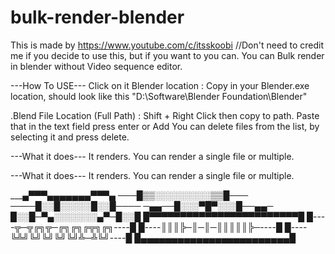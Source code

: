 # bulk-render-blender
This is made by https://www.youtube.com/c/itsskoobi     //Don't need to credit me if you decide to use this, but if you want to you can.
You can Bulk render in blender without Video sequence editor.

---How To USE---
Click on it
Blender location :
Copy in your Blender.exe location, should look like this  "D:\Software\Blender Foundation\Blender"

.Blend File Location (Full Path) :
Shift + Right Click then copy to path. Paste that in the text field press enter or Add
You can delete files from the list, by selecting it and press delete.

---What it does---
It renders. You can render a single file or multiple.

---What it does---
It renders. You can render a single file or multiple.

  ____▄▀▀▀▄▄▄▄▄▄▄▀▀▀▄_
  ───█▒▒░░░░░░░░░▒▒█───
  ────█░░█░░░░░█░░█────
  ─▄▄──█░░░▀█▀░░░█──▄▄─
  █░░█─▀▄░░░░░░░▄▀─█░░█
█▀▀▀▀▀▀▀▀▀▀▀▀▀▀▀▀▀▀▀▀▀▀▀▀█
█----╦─╦╔╗╦─╔╗╔╗╔╦╗╔╗----█
█----║║║╠─║─║─║║║║║╠─----█
█----╚╩╝╚╝╚╝╚╝╚╝╩─╩╚╝----█
█▄▄▄▄▄▄▄▄▄▄▄▄▄▄▄▄▄▄▄▄▄▄▄▄█


